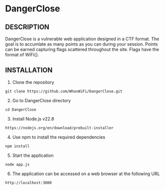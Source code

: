 # DangerClose

## DESCRIPTION

DangerClose is a vulnerable web application designed in a CTF format. The goal is to accumlate as many points as you can during your session. Points can be earned capturing flags scattered throughout the site. Flags have the format of WiFi{}.

## INSTALLATION

1. Clone the repository
```
git clone https://github.com/WhosWiFi/DangerClose.git
```
2. Go to DangerClose directory
```
cd DangerClose
```
3. Install Node.js v22.8
```
https://nodejs.org/en/download/prebuilt-installer
```
4. Use npm to install the required dependencies
```
npm install
```
5. Start the application
```
node app.js
```
6. The application can be accessed on a web browser at the following URL
```
http://localhost:3000
```
